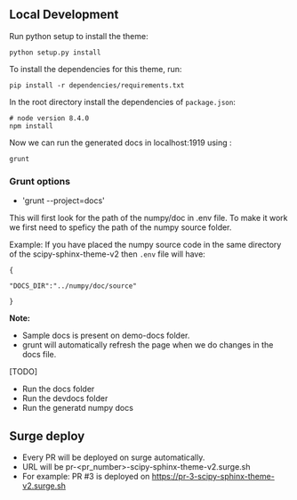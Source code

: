 
## Local Development

Run python setup to install the theme:

```
python setup.py install
```

To install the dependencies for this theme, run:

```
pip install -r dependencies/requirements.txt
```


In the root directory install the dependencies of `package.json`:

```
# node version 8.4.0
npm install
```

Now we can run the generated docs in localhost:1919 using :

```
grunt

```

### Grunt options

- 'grunt --project=docs'

This will first look for the path of the numpy/doc in .env file. To make it
work we first need to speficy the path of the numpy source folder.

Example: If you have placed the numpy source code in the same directory of the
scipy-sphinx-theme-v2 then `.env` file will have:

```
{

"DOCS_DIR":"../numpy/doc/source"

}

```

**Note:**

- Sample docs is present on demo-docs folder.
- grunt will automatically refresh the page when we do changes in the docs file.

[TODO]

- Run the docs folder
- Run the devdocs folder
- Run the generatd numpy docs

## Surge deploy

- Every PR will be deployed on surge automatically.
- URL will be pr-<pr_number>-scipy-sphinx-theme-v2.surge.sh
- For example: PR #3 is deployed on https://pr-3-scipy-sphinx-theme-v2.surge.sh
